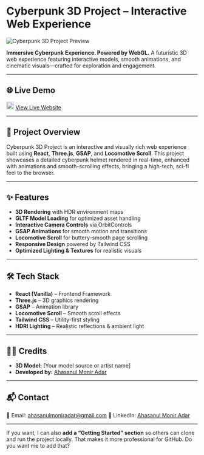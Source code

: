# Cyberpunk 3D Project – Interactive Web Experience

<img src="https://res.cloudinary.com/dphnu6u05/image/upload/v1754727173/Screenshot_2025-08-09_135010_y0l6nf.png" alt="Cyberpunk 3D Project Preview"/>

**Immersive Cyberpunk Experience. Powered by WebGL.**
A futuristic 3D web experience featuring interactive models, smooth animations, and cinematic visuals—crafted for exploration and engagement.

---

## 🌐 Live Demo

<img src="https://res.cloudinary.com/dphnu6u05/image/upload/v1754727308/live-stream_18429699_dkfu0i.png" alt="Cyberpunk 3D Project Preview" width="20"/> [View Live Website](https://cyberpunk-3-d-project.vercel.app/)

---

## 📖 Project Overview

Cyberpunk 3D Project is an interactive and visually rich web experience built using **React**, **Three.js**, **GSAP**, and **Locomotive Scroll**.
This project showcases a detailed cyberpunk helmet rendered in real-time, enhanced with animations and smooth-scrolling effects, bringing a high-tech, sci-fi feel to the browser.

---

## ✨ Features

* **3D Rendering** with HDR environment maps
* **GLTF Model Loading** for optimized asset handling
* **Interactive Camera Controls** via OrbitControls
* **GSAP Animations** for smooth motion and transitions
* **Locomotive Scroll** for buttery-smooth page scrolling
* **Responsive Design** powered by Tailwind CSS
* **Optimized Lighting & Textures** for realistic visuals

---

## 🛠 Tech Stack

* **React (Vanilla)** – Frontend Framework
* **Three.js** – 3D graphics rendering
* **GSAP** – Animation library
* **Locomotive Scroll** – Smooth scroll effects
* **Tailwind CSS** – Utility-first styling
* **HDRI Lighting** – Realistic reflections & ambient light

---


## 👨‍💻 Credits

* **3D Model:** \[Your model source or artist name]
* **Developed by:** [Ahasanul Monir Adar](https://www.linkedin.com/in/ahasanul-monir-adar-8b8464274/)

---

## 📬 Contact

📧 Email: [ahasanulmoniradar@gmail.com](mailto:ahasanulmoniradar@gmail.com)
🔗 LinkedIn: [Ahasanul Monir Adar](https://www.linkedin.com/in/ahasanul-monir-adar-8b8464274/)

---

If you want, I can also **add a “Getting Started” section** so others can clone and run the project locally. That makes it more professional for GitHub.
Do you want me to add that?
